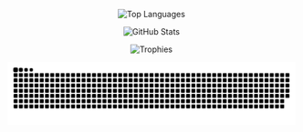 <!-- Most Used Languages Centered -->
<p align="center">
  <img src="https://github-readme-stats.vercel.app/api/top-langs/?username=sminerport&layout=compact&theme=default" alt="Top Languages" />
</p>

<!-- GitHub Stats Centered -->
<p align="center">
  <img src="https://github-readme-stats.vercel.app/api?username=sminerport&show_icons=true&theme=default&count_private=true" alt="GitHub Stats" />
</p>


<!-- Trophies Centered -->
<p align="center">
  <img src="https://github-profile-trophy.vercel.app/?username=sminerport&theme=flat&no-frame=true&margin-w=15" alt="Trophies" />
</p>

<!-- Snake Game Centered -->
<p align="center">
  <img src="https://raw.githubusercontent.com/sminerport/snk/output/github-contribution-grid-snake.svg" alt="Snake Game" />
</p>
